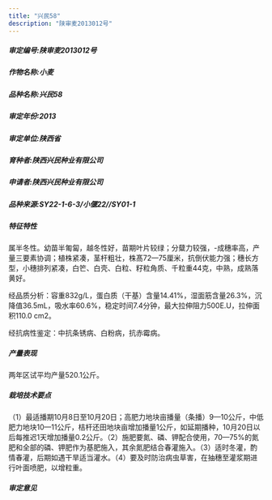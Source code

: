 ```yaml
---
title: "兴民58"
description: "陕审麦2013012号"
---
```

##### 审定编号:陕审麦2013012号

##### 作物名称:小麦

##### 品种名称:兴民58

##### 审定年份:2013

##### 审定单位:陕西省

##### 育种者:陕西兴民种业有限公司

##### 申请者:陕西兴民种业有限公司

##### 品种来源:SY22-1-6-3/小偃22//SY01-1

##### 特征特性
属半冬性。幼苗半匍匐，越冬性好，苗期叶片较绿；分糵力较强，-成穗率高，产量三要素协调；植株紧凑，茎杆粗壮，株髙72—75厘米，抗倒伏能力强；穗长方型，小穗排列紧凑，白笀、白壳、白粒、籽粒角质、千粒重44克，中熟，成熟落黄好。
经品质分析：容重832g/L，蛋白质（干基）含量14.41%，湿面筋含量26.3%，沉降值36.5mL，吸水率60.6%，稳定时间7.4分钟，最大拉伸阻力500E.U，拉伸面积110.0 cm2。
经抗病性鉴定：中抗条锈病、白粉病，抗赤霉病。


##### 产量表现
两年区试平均产量520.1公斤。

##### 栽培技术要点
（1）最适播期10月8日至10月20日；高肥力地块亩播量（条播）9—10公斤，中低肥力地块10—11公斤，桔杆还田地块亩增加播量1公斤，如延期播种，10月20日以后每推迟1天增加播量0.2公斤。（2）施肥要氮、磷、钾配合使用，70—75%的氮肥和全部的磷、钾肥作为基肥施入，其余氮肥结合春灌施入。（3）适时冬灌，酌情春灌，后期如遇干旱适当灌水。（4）要及时防治病虫草害，在抽穗至灌浆期进行叶面喷肥，以增粒重。

##### 审定意见

